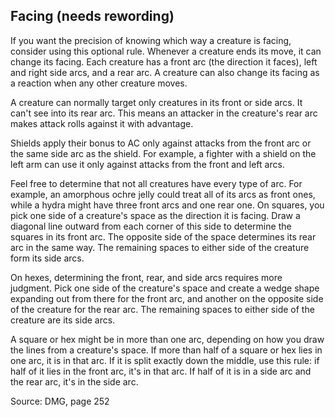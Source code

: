 ## Facing (needs rewording)
If you want the precision of knowing which way a creature is facing, consider using this optional rule. Whenever a creature ends its move, it can change its facing. Each creature has a front arc (the direction it faces), left and right side arcs, and a rear arc. A creature can also change its facing as a reaction when any other creature moves.

A creature can normally target only creatures in its front or side arcs. It can't see into its rear arc. This means an attacker in the creature's rear arc makes attack rolls against it with advantage.

Shields apply their bonus to AC only against attacks from the front arc or the same side arc as the shield. For example, a fighter with a shield on the left arm can use it only against attacks from the front and left arcs.

Feel free to determine that not all creatures have every type of arc. For example, an amorphous ochre jelly could treat all of its arcs as front ones, while a hydra might have three front arcs and one rear one. On squares, you pick one side of a creature's space as the direction it is facing. Draw a diagonal line outward from each corner of this side to determine the squares in its front arc. The opposite side of the space determines its rear arc in the same way. The remaining spaces to either side of the creature form its side arcs.

On hexes, determining the front, rear, and side arcs requires more judgment. Pick one side of the creature's space and create a wedge shape expanding out from there for the front arc, and another on the opposite side of the creature for the rear arc. The remaining spaces to either side of the creature are its side arcs.

A square or hex might be in more than one arc, depending on how you draw the lines from a creature's space. If more than half of a square or hex lies in one arc, it is in that arc. If it is split exactly down the middle, use this rule: if half of it lies in the front arc, it's in that arc. If half of it is in a side arc and the rear arc, it's in the side arc.

Source: DMG, page 252
